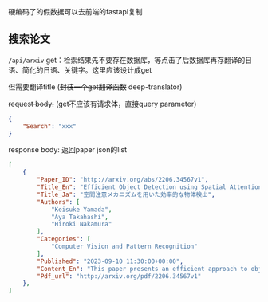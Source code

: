硬编码了的假数据可以去前端的fastapi复制

## 搜索论文

`/api/arxiv` get：检索结果先不要存在数据库，等点击了后数据库再存翻译的日语、简化的日语、关键字。这里应该设计成get

但需要翻译title (~~封装一个gpt翻译函数~~ deep-translator)



~~request body:~~ (get不应该有请求体，直接query parameter)

```json
{
	"Search": "xxx"
}
```

response body: 返回paper json的list

```json
[
	{
        "Paper_ID": "http://arxiv.org/abs/2206.34567v1",
        "Title_En": "Efficient Object Detection using Spatial Attention Mechanisms",
        "Title_Ja": "空間注意メカニズムを用いた効率的な物体検出",
        "Authors": [
            "Keisuke Yamada",
            "Aya Takahashi",
            "Hiroki Nakamura"
        ],
        "Categories": [
            "Computer Vision and Pattern Recognition"
        ],
        "Published": "2023-09-10 11:30:00+00:00",
        "Content_En": "This paper presents an efficient approach to object detection using spatial attention mechanisms. Our method focuses on enhancing the ability of models to attend to relevant regions in an image, resulting in improved detection accuracy. We introduce a novel spatial attention module that significantly reduces computational complexity while maintaining high performance. Experimental results on benchmark datasets demonstrate the effectiveness of our approach in achieving state-of-the-art results in object detection tasks.",
        "Pdf_url": "http://arxiv.org/pdf/2206.34567v1"
    },
]
```



